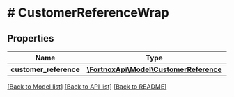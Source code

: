 # # CustomerReferenceWrap

## Properties

Name | Type | Description | Notes
------------ | ------------- | ------------- | -------------
**customer_reference** | [**\FortnoxApi\Model\CustomerReference**](CustomerReference.md) |  | [optional]

[[Back to Model list]](../../README.md#models) [[Back to API list]](../../README.md#endpoints) [[Back to README]](../../README.md)
